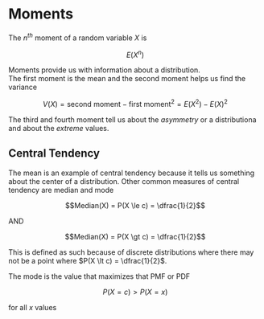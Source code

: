 # Moments
The $n^{th}$ moment of a random variable $X$ is
```math
E(X^n)
```
Moments provide us with information about a distribution.  
The first moment is the mean and the second moment helps us find the variance
```math
V(X) = \text{second moment} - \text{first moment}^2 = E(X^2) - E(X)^2
```
The third and fourth moment tell us about the *asymmetry* or a distributiona and about the *extreme* values.
## Central Tendency
The mean is an example of central tendency because it tells us something about the center of a distribution.  Other common measures of central tendency are median and mode
```math
Median(X) = P(X \le c) = \dfrac{1}{2}
```
AND
```math
Median(X) = P(X \gt c) = \dfrac{1}{2}
```
This is defined as such because of discrete distributions where there may not be a point where $P(X \lt c) = \dfrac{1}{2}$.  

The mode is the value that maximizes that PMF or PDF
```math
P(X = c) \gt P(X = x)
```
for all $x$ values
